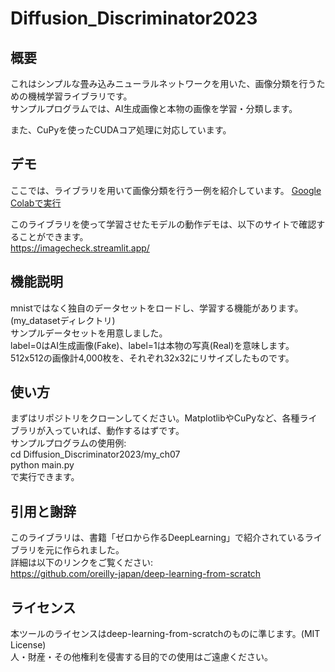 # Diffusion_Discriminator2023

## 概要
これはシンプルな畳み込みニューラルネットワークを用いた、画像分類を行うための機械学習ライブラリです。  
サンプルプログラムでは、AI生成画像と本物の画像を学習・分類します。  

また、CuPyを使ったCUDAコア処理に対応しています。

## デモ
ここでは、ライブラリを用いて画像分類を行う一例を紹介しています。
[Google Colabで実行](https://colab.research.google.com/drive/1BcjiWriGA97ZIkXCfv7BiLF5klc7pSN0?usp=sharing)

このライブラリを使って学習させたモデルの動作デモは、以下のサイトで確認することができます。  
https://imagecheck.streamlit.app/  

## 機能説明
mnistではなく独自のデータセットをロードし、学習する機能があります。(my_datasetディレクトリ)  
サンプルデータセットを用意しました。  
label=0はAI生成画像(Fake)、label=1は本物の写真(Real)を意味します。  
512x512の画像計4,000枚を、それぞれ32x32にリサイズしたものです。  

## 使い方  
まずはリポジトリをクローンしてください。MatplotlibやCuPyなど、各種ライブラリが入っていれば、動作するはずです。  
サンプルプログラムの使用例:  
cd Diffusion_Discriminator2023/my_ch07  
python main.py  
で実行できます。  


## 引用と謝辞
このライブラリは、書籍「ゼロから作るDeepLearning」で紹介されているライブラリを元に作られました。  
詳細は以下のリンクをご覧ください:  
https://github.com/oreilly-japan/deep-learning-from-scratch


## ライセンス
本ツールのライセンスはdeep-learning-from-scratchのものに準じます。(MIT License)  
人・財産・その他権利を侵害する目的での使用はご遠慮ください。  
